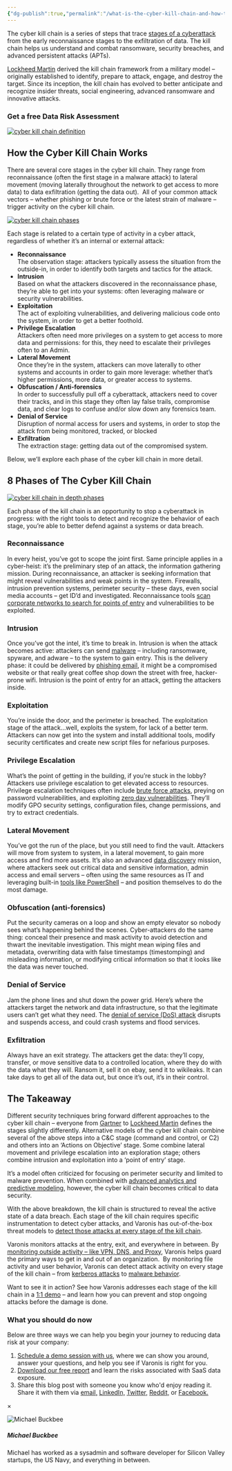 ```yaml
---
{"dg-publish":true,"permalink":"/what-is-the-cyber-kill-chain-and-how-to-use-it-effectively/","created":"","updated":""}
---
```



The cyber kill chain is a series of steps that trace [stages of a cyberattack](https://www.varonis.com/blog/anatomy-of-a-breach-sony/?hsLang=en) from the early reconnaissance stages to the exfiltration of data. The kill chain helps us understand and combat ransomware, security breaches, and advanced persistent attacks (APTs).

[Lockheed Martin](http://www.lockheedmartin.com/content/dam/lockheed/data/corporate/documents/LM-White-Paper-Intel-Driven-Defense.pdf) derived the kill chain framework from a military model – originally established to identify, prepare to attack, engage, and destroy the target. Since its inception, the kill chain has evolved to better anticipate and recognize insider threats, social engineering, advanced ransomware and innovative attacks.

### Get a free Data Risk Assessment

[![cyber kill chain definition](https://info.varonis.com/hs-fs/hubfs/Imported_Blog_Media/cyber-kill-chain@2x.png?width=3000&height=1089&name=cyber-kill-chain@2x.png)](https://info.varonis.com/hubfs/Imported_Blog_Media/cyber-kill-chain@2x.png?hsLang=en)

## How the Cyber Kill Chain Works

There are several core stages in the cyber kill chain. They range from reconnaissance (often the first stage in a malware attack) to lateral movement (moving laterally throughout the network to get access to more data) to data exfiltration (getting the data out).  All of your common attack vectors – whether phishing or brute force or the latest strain of malware – trigger activity on the cyber kill chain.

[![cyber kill chain phases](https://info.varonis.com/hs-fs/hubfs/Imported_Blog_Media/cyber-kill-chain-phases-2@2x.png?width=3001&height=1724&name=cyber-kill-chain-phases-2@2x.png)](https://info.varonis.com/hubfs/Imported_Blog_Media/cyber-kill-chain-phases-2@2x.png?hsLang=en)

Each stage is related to a certain type of activity in a cyber attack, regardless of whether it’s an internal or external attack:

-   **Reconnaissance**  
    The observation stage: attackers typically assess the situation from the outside-in, in order to identify both targets and tactics for the attack.
-   **Intrusion**  
    Based on what the attackers discovered in the reconnaissance phase, they’re able to get into your systems: often leveraging malware or security vulnerabilities.
-   **Exploitation**  
    The act of exploiting vulnerabilities, and delivering malicious code onto the system, in order to get a better foothold.
-   **Privilege Escalation**  
    Attackers often need more privileges on a system to get access to more data and permissions: for this, they need to escalate their privileges often to an Admin.
-   **Lateral Movement**  
    Once they’re in the system, attackers can move laterally to other systems and accounts in order to gain more leverage: whether that’s higher permissions, more data, or greater access to systems.
-   **Obfuscation / Anti-forensics**  
    In order to successfully pull off a cyberattack, attackers need to cover their tracks, and in this stage they often lay false trails, compromise data, and clear logs to confuse and/or slow down any forensics team.
-   **Denial of Service**  
    Disruption of normal access for users and systems, in order to stop the attack from being monitored, tracked, or blocked
-   **Exfiltration**  
    The extraction stage: getting data out of the compromised system.

Below, we’ll explore each phase of the cyber kill chain in more detail.

## 8 Phases of The Cyber Kill Chain

[![cyber kill chain in depth phases](https://info.varonis.com/hs-fs/hubfs/Imported_Blog_Media/KC-bgadd.png?width=1500&height=1000&name=KC-bgadd.png)](https://info.varonis.com/hubfs/Imported_Blog_Media/KC-bgadd.png?hsLang=en)

Each phase of the kill chain is an opportunity to stop a cyberattack in progress: with the right tools to detect and recognize the behavior of each stage, you’re able to better defend against a systems or data breach.

### Reconnaissance

In every heist, you’ve got to scope the joint first. Same principle applies in a cyber-heist: it’s the preliminary step of an attack, the information gathering mission. During reconnaissance, an attacker is seeking information that might reveal vulnerabilities and weak points in the system. Firewalls, intrusion prevention systems, perimeter security – these days, even social media accounts – get ID’d and investigated. Reconnaissance tools [scan corporate networks to search for points of entry](https://www.varonis.com/blog/port-scanning-techniques/?hsLang=en) and vulnerabilities to be exploited.

### Intrusion

Once you’ve got the intel, it’s time to break in. Intrusion is when the attack becomes active: attackers can send [malware](https://www.varonis.com/blog/cryptolocker/?hsLang=en) – including ransomware, spyware, and adware – to the system to gain entry. This is the delivery phase: it could be delivered by [phishing email](https://www.varonis.com/blog/whaling-attack/?hsLang=en), it might be a compromised website or that really great coffee shop down the street with free, hacker-prone wifi. Intrusion is the point of entry for an attack, getting the attackers inside.

### Exploitation

You’re inside the door, and the perimeter is breached. The exploitation stage of the attack…well, exploits the system, for lack of a better term. Attackers can now get into the system and install additional tools, modify security certificates and create new script files for nefarious purposes.

### Privilege Escalation

What’s the point of getting in the building, if you’re stuck in the lobby? Attackers use privilege escalation to get elevated access to resources. Privilege escalation techniques often include [brute force attacks](https://www.varonis.com/blog/brute-force-attack/?hsLang=en), preying on password vulnerabilities, and exploiting [zero day vulnerabilities](https://www.varonis.com/blog/zero-day-vulnerability/?hsLang=en). They’ll modify GPO security settings, configuration files, change permissions, and try to extract credentials.

### Lateral Movement

You’ve got the run of the place, but you still need to find the vault. Attackers will move from system to system, in a lateral movement, to gain more access and find more assets. It’s also an advanced [data discovery](https://www.varonis.com/products/data-classification-engine?hsLang=en) mission, where attackers seek out critical data and sensitive information, admin access and email servers – often using the same resources as IT and leveraging built-in [tools like PowerShell](https://www.varonis.com/blog/windows-powershell-tutorials/?hsLang=en) – and position themselves to do the most damage.

### Obfuscation (anti-forensics)

Put the security cameras on a loop and show an empty elevator so nobody sees what’s happening behind the scenes. Cyber-attackers do the same thing: conceal their presence and mask activity to avoid detection and thwart the inevitable investigation. This might mean wiping files and metadata, overwriting data with false timestamps (timestomping) and misleading information, or modifying critical information so that it looks like the data was never touched.

### Denial of Service

Jam the phone lines and shut down the power grid. Here’s where the attackers target the network and data infrastructure, so that the legitimate users can’t get what they need. The [denial of service (DoS) attack](https://www.varonis.com/blog/what-is-a-ddos-attack/?hsLang=en) disrupts and suspends access, and could crash systems and flood services.

### Exfiltration

Always have an exit strategy. The attackers get the data: they’ll copy, transfer, or move sensitive data to a controlled location, where they do with the data what they will. Ransom it, sell it on ebay, send it to wikileaks. It can take days to get all of the data out, but once it’s out, it’s in their control.

## The Takeaway

Different security techniques bring forward different approaches to the cyber kill chain – everyone from [Gartner](http://blogs.gartner.com/ramon-krikken/2014/08/08/introducing-gartners-cyber-attack-chain-model/) to [Lockheed Martin](http://cyber.lockheedmartin.com/solutions/cyber-kill-chain) defines the stages slightly differently. Alternative models of the cyber kill chain combine several of the above steps into a C&C stage (command and control, or C2) and others into an ‘Actions on Objective’ stage. Some combine lateral movement and privilege escalation into an exploration stage; others combine intrusion and exploitation into a ‘point of entry’ stage.

It’s a model often criticized for focusing on perimeter security and limited to malware prevention. When combined with [advanced analytics and predictive modeling](https://www.varonis.com/products/data-security-platform/?hsLang=en), however, the cyber kill chain becomes critical to data security.

With the above breakdown, the kill chain is structured to reveal the active state of a data breach. Each stage of the kill chain requires specific instrumentation to detect cyber attacks, and Varonis has out-of-the-box threat models to [detect those attacks at every stage of the kill chain](https://www.varonis.com/products/datalert/?hsLang=en).

Varonis monitors attacks at the entry, exit, and everywhere in between. By [monitoring outside activity – like VPN, DNS, and Proxy](https://www.varonis.com/products/edge/?hsLang=en), Varonis helps guard the primary ways to get in and out of an organization.  By monitoring file activity and user behavior, Varonis can detect attack activity on every stage of the kill chain – from [kerberos attacks](https://www.varonis.com/blog/kerberos-attack-silver-ticket/?hsLang=en) to [malware behavior](https://www.varonis.com/blog/malware-protection-defending-data-with-varonis-security-analytics/?hsLang=en).

Want to see it in action? See how Varonis addresses each stage of the kill chain in a [1:1 demo](https://info.varonis.com/demo?hsLang=en) – and learn how you can prevent and stop ongoing attacks before the damage is done.

### What you should do now

Below are three ways we can help you begin your journey to reducing data risk at your company:

1.  [Schedule a demo session with us](https://info.varonis.com/en/demo-request?hsLang=en), where we can show you around, answer your questions, and help you see if Varonis is right for you.
2.  [Download our free report](https://info.varonis.com/en/great-saas-data-exposure-report?hsLang=en) and learn the risks associated with SaaS data exposure.
3.  Share this blog post with someone you know who'd enjoy reading it. Share it with them via [email,](mailto:?subject=What%20is%20The%20Cyber%20Kill%20Chain%20and%20How%20to%20Use%20it%20Effectively&body=I%20think%20you%20might%20find%20this%20interesting%3A%20https://www.varonis.com/blog/cyber-kill-chain) [LinkedIn,](https://www.linkedin.com/shareArticle?mini=true&url=https://www.varonis.com/blog/cyber-kill-chain&title=What%20is%20The%20Cyber%20Kill%20Chain%20and%20How%20to%20Use%20it%20Effectively) [Twitter,](https://twitter.com/intent/tweet?text=What%20is%20The%20Cyber%20Kill%20Chain%20and%20How%20to%20Use%20it%20Effectively&url=https://www.varonis.com/blog/cyber-kill-chain) [Reddit,](http://www.reddit.com/submit?url=https://www.varonis.com/blog/cyber-kill-chain&title=What%20is%20The%20Cyber%20Kill%20Chain%20and%20How%20to%20Use%20it%20Effectively) or [Facebook.](https://www.facebook.com/sharer/sharer.php?u=https://www.varonis.com/blog/cyber-kill-chain)

×

![Michael Buckbee](https://info.varonis.com/hubfs/Varonis_June2021/Images/michael-buckbee-200x200-150x150.jpg)

##### Michael Buckbee

Michael has worked as a sysadmin and software developer for Silicon Valley startups, the US Navy, and everything in between.